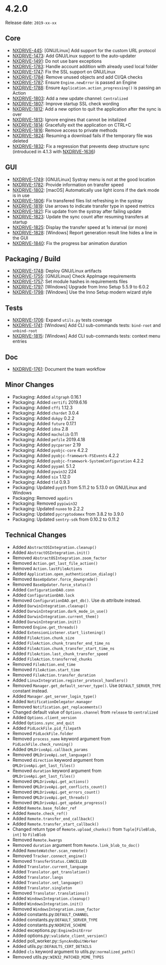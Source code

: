 # 4.2.0

Release date: `2019-xx-xx`

## Core

- [NXDRIVE-445](https://jira.nuxeo.com/browse/NXDRIVE-445): [GNU/Linux] Add support for the custom URL protocol
- [NXDRIVE-1473](https://jira.nuxeo.com/browse/NXDRIVE-1473): Add GNU/Linux support to the auto-updater
- [NXDRIVE-1491](https://jira.nuxeo.com/browse/NXDRIVE-1491): Do not use bare exceptions
- [NXDRIVE-1783](https://jira.nuxeo.com/browse/NXDRIVE-1783): Handle account addition with already used local folder
- [NXDRIVE-1747](https://jira.nuxeo.com/browse/NXDRIVE-1747): Fix the SSL support on GNU/Linux
- [NXDRIVE-1784](https://jira.nuxeo.com/browse/NXDRIVE-1784): Remove unused objects and add CI/QA checks
- [NXDRIVE-1787](https://jira.nuxeo.com/browse/NXDRIVE-1787): Ensure `Engine.newError` is passed an Engine
- [NXDRIVE-1788](https://jira.nuxeo.com/browse/NXDRIVE-1788): Ensure `Application.action_progressing()` is passing an Action
- [NXDRIVE-1803](https://jira.nuxeo.com/browse/NXDRIVE-1803): Add a new update channel: `Centralized`
- [NXDRIVE-1807](https://jira.nuxeo.com/browse/NXDRIVE-1807): Improve startup SSL check wording
- [NXDRIVE-1812](https://jira.nuxeo.com/browse/NXDRIVE-1812): Add a new option to quit the application after the sync is over
- [NXDRIVE-1813](https://jira.nuxeo.com/browse/NXDRIVE-1813): Ignore engines that cannot be initalized
- [NXDRIVE-1814](https://jira.nuxeo.com/browse/NXDRIVE-1814): Gracefully exit the application on CTRL+C
- [NXDRIVE-1816](https://jira.nuxeo.com/browse/NXDRIVE-1816): Remove access to private methods
- [NXDRIVE-1824](https://jira.nuxeo.com/browse/NXDRIVE-1824): Resuming a download fails if the temporary file was deleted
- [NXDRIVE-1832](https://jira.nuxeo.com/browse/NXDRIVE-1832): Fix a regression that prevents deep structure sync (introduced in 4.1.3 with [NXDRIVE-1636](https://jira.nuxeo.com/browse/NXDRIVE-1636))

## GUI

- [NXDRIVE-1749](https://jira.nuxeo.com/browse/NXDRIVE-1749): [GNU/Linux] Systray menu is not at the good location
- [NXDRIVE-1782](https://jira.nuxeo.com/browse/NXDRIVE-1782): Provide information on transfer speed
- [NXDRIVE-1802](https://jira.nuxeo.com/browse/NXDRIVE-1802): [macOS] Automatically use light icons if the dark mode is in use
- [NXDRIVE-1806](https://jira.nuxeo.com/browse/NXDRIVE-1806): Fix transfered files list refreshing in the systray
- [NXDRIVE-1819](https://jira.nuxeo.com/browse/NXDRIVE-1819): Use arrows to indicate transfer type in speed metrics
- [NXDRIVE-1821](https://jira.nuxeo.com/browse/NXDRIVE-1821): Fix update from the systray after failing update
- [NXDRIVE-1823](https://jira.nuxeo.com/browse/NXDRIVE-1823): Update the sync count after resuming transfers at startup
- [NXDRIVE-1825](https://jira.nuxeo.com/browse/NXDRIVE-1825): Display the transfer speed at 1s interval (or more)
- [NXDRIVE-1828](https://jira.nuxeo.com/browse/NXDRIVE-1828): [Windows] Report generation result line hides a line in the GUI
- [NXDRIVE-1840](https://jira.nuxeo.com/browse/NXDRIVE-1840): Fix the progress bar animation duration

## Packaging / Build

- [NXDRIVE-1748](https://jira.nuxeo.com/browse/NXDRIVE-1748): Deploy GNU/Linux artifacts
- [NXDRIVE-1755](https://jira.nuxeo.com/browse/NXDRIVE-1755): [GNU/Linux] Check AppImage requirements
- [NXDRIVE-1757](https://jira.nuxeo.com/browse/NXDRIVE-1757): Set module hashes in requirements files
- [NXDRIVE-1797](https://jira.nuxeo.com/browse/NXDRIVE-1797): [Windows] Upgrade from Inno Setup 5.5.9 to 6.0.2
- [NXDRIVE-1798](https://jira.nuxeo.com/browse/NXDRIVE-1798): [Windows] Use the Inno Setup modern wizard style

## Tests

- [NXDRIVE-1706](https://jira.nuxeo.com/browse/NXDRIVE-1706): Expand `utils.py` tests coverage
- [NXDRIVE-1741](https://jira.nuxeo.com/browse/NXDRIVE-1741): [Windows] Add CLI sub-commands tests: `bind-root` and `unbind-root`
- [NXDRIVE-1815](https://jira.nuxeo.com/browse/NXDRIVE-1815): [Windows] Add CLI sub-commands tests: context menu entries

## Doc

- [NXDRIVE-1761](https://jira.nuxeo.com/browse/NXDRIVE-1761): Document the team workflow

## Minor Changes

- Packaging: Added `altgraph` 0.16.1
- Packaging: Added `certifi` 2019.6.16
- Packaging: Added `cffi` 1.12.3
- Packaging: Added `chardet` 3.0.4
- Packaging: Added `dukpy` 0.2.2
- Packaging: Added `future` 0.17.1
- Packaging: Added `idna` 2.8
- Packaging: Added `macholib` 0.11
- Packaging: Added `pefile` 2019.4.18
- Packaging: Added `pycparser` 2.19
- Packaging: Added `pyobjc-core` 4.2.2
- Packaging: Added `pyobjc-framework-FSEvents` 4.2.2
- Packaging: Added `pyobjc-framework-SystemConfiguration` 4.2.2
- Packaging: Added `pyyaml` 5.1.2
- Packaging: Added `pywin32` 224
- Packaging: Added `six` 1.12.0
- Packaging: Added `tld` 0.9.3
- Packaging: Updated `pyqt5` from 5.11.2 to 5.13.0 on GNU/Linux and Windows
- Packaging: Removed `appdirs`
- Packaging: Removed `pypiwin32`
- Packaging: Updated `nuxeo` to 2.2.2
- Packaging: Updated `pycryptodomex` from 3.8.2 to 3.9.0
- Packaging: Updated `sentry-sdk` from 0.10.2 to 0.11.2

## Technical Changes

- Added `AbstractOSIntegration.cleanup()`
- Added `AbstractOSIntegration.init()`
- Removed `AbstractOSIntegration.zoom_factor`
- Removed `Action.get_last_file_action()`
- Removed `Action.lastFileActions`
- Added `Application.open_authentication_dialog()`
- Removed `BaseUpdater.force_downgrade()`
- Removed `BaseUpdater.force_status()`
- Added `ConfigurationDAO.conn`
- Added `ConfigurationDAO.lock`
- Removed `ConfigurationDAO.get_db()`. Use `db` attribute instead.
- Added `DarwinIntegration.cleanup()`
- Added `DarwinIntegration.dark_mode_in_use()`
- Added `DarwinIntegration.current_them()`
- Added `DarwinIntegration.init()`
- Removed `Engine.get_threads()`
- Added `ExtensionListener.start_listening()`
- Added `FileAction.chunk_size`
- Added `FileAction.chunk_transfer_end_time_ns`
- Added `FileAction.chunk_transfer_start_time_ns`
- Added `FileAction.last_chunk_transfer_speed`
- Added `FileAction.transferred_chunks`
- Removed `FileAction.end_time`
- Removed `FileAction.start_time`
- Removed `FileAction.transfer_duration`
- Added `LinuxIntegration.register_protocol_handlers()`
- Removed `Manager.get_default_server_type()`. Use `DEFAULT_SERVER_TYPE` constant instead.
- Added `Manager.get_server_login_type()`
- Added `NotificationDelegator.manager`
- Removed `Notification.get_replacements()`
- Changed default value of `Options.channel` from `release` to `centralized`
- Added `Options.client_version`
- Added `Options.sync_and_quit`
- Added `PidLockFile.pid_filepath`
- Removed `PidLockFile.folder`
- Removed `process_name` keyword argument from `PidLockFile.check_running()`
- Added `QMLDriveApi.callback_params`
- Removed `QMLDriveApi.set_language()`
- Removed `direction` keyword argument from `QMLDriveApi.get_last_files()`
- Removed `duration` keyword argument from `QMLDriveApi.get_last_files()`
- Removed `QMLDriveApi.get_actions()`
- Removed `QMLDriveApi.get_conflicts_count()`
- Removed `QMLDriveApi.get_errors_count()`
- Removed `QMLDriveApi.get_threads()`
- Removed `QMLDriveApi.get_update_progress()`
- Added `Remote.base_folder_ref`
- Added `Remote.check_ref()`
- Added `Remote.transfer_end_callback()`
- Added `Remote.transfer_start_callback()`
- Changed return type of `Remote.upload_chunks()` from `Tuple[FileBlob, int]` to `FileBlob`
- Removed `Remote.kwargs`
- Removed `duration` argument from `Remote.link_blob_to_doc()`
- Added `RemoteWatcher.scan_remote()`
- Removed `Tracker.connect_engine()`
- Removed `TransferStatus.CANCELLED`
- Added `Translator.current_language`
- Added `Translator.get_translation()`
- Added `Translator.langs`
- Added `Translator.set_language()`
- Added `Translator.singleton`
- Removed `Translator.translations()`
- Added `WindowsIntegration.cleanup()`
- Added `WindowsIntegration.init()`
- Removed `WindowsIntegration.zoom_factor`
- Added constants.py:`DEFAULT_CHANNEL`
- Added constants.py:`DEFAULT_SERVER_TYPE`
- Added constants.py:`NXDRIVE_SCHEME`
- Added exceptions.py::`EngineInitError`
- Added options.py::`validate_client_version()`
- Added poll_worker.py::`SyncAndQuitWorker`
- Added utils.py::`DEFAULTS_CERT_DETAILS`
- Added `cls` keyword argument to utils.py::`normalized_path()`
- Removed utils.py::`WIN32_PATCHED_MIME_TYPES`

